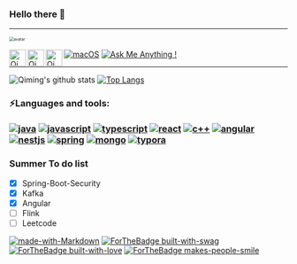 ### Hello there 👋

------
<img src="https://tva1.sinaimg.cn/large/008i3skNgy1gtr76gr003j60bp0bpjrj02.jpg" alt="avatar" style="zoom:50%; align=left;"/>


<a href="https://discordapp.com/users/701972260285841418"><img align="left" alt="Qiming's Discord" width="30px" src="https://tva1.sinaimg.cn/large/008i3skNgy1gtr6zv0xb4j600o00o0i102.jpg"/></a><a href="https://www.linkedin.com/in/qiming-chen-39a7a71b4/"><img align="left" alt="Qiming's Linkedin" width="30px" src="https://img.icons8.com/ios/50/000000/linkedin.png"/></a><a href="https://qiming-c.github.io"><img align="left" alt="Qiming's Github" width="30px" src="https://img.icons8.com/ios-filled/30/000000/github.png"/></a> [![macOS](https://svgshare.com/i/ZjP.svg)](https://svgshare.com/i/ZjP.svg) [![Ask Me Anything !](https://img.shields.io/badge/Ask%20me-anything-1abc9c.svg)](https://GitHub.com/Naereen/ama) 



<!-- ![visitors](https://visitor-badge.glitch.me/badge?page_id=page.id) -->

------
![Qiming's github stats](https://github-readme-stats.vercel.app/api?username=Qiming-C&show_icons=true&hide_border=true) [![Top Langs](https://github-readme-stats.vercel.app/api/top-langs/?username=Qiming-C&layout=compact&hide_border=true)](https://github.com/anuraghazra/github-readme-stats)



### ⚡️**Languages and tools:**<br/><br/>   [![java](https://img.shields.io/badge/--E76F00?logo=java&logoColor=ffffff)](http://www.java.com/) [![javascript](https://img.shields.io/badge/--F05032?logo=javascript&logoColor=ffffff)](http://www.javascript.com/) [![typescript](https://img.shields.io/badge/--2F74C0?logo=typescript&logoColor=ffffff)](http://www.typescript.com/) [![react](https://img.shields.io/badge/--61DAFB?logo=react&logoColor=ffffff)](http://reactjs.com/) [![c++](https://img.shields.io/badge/--6195CC?logo=CPLUSPLUS&logoColor=ffffff)](http://www.cplusplus.com/) [![angular](https://img.shields.io/badge/--F05032?logo=angular&logoColor=ffffff)](http://angular.io/) [![nestjs](https://img.shields.io/badge/--F05032?logo=nestjs&logoColor=ffffff)](http://nestjs.com/) [![spring](https://img.shields.io/badge/--13AA53?logo=springboot&logoColor=ffffff)](http://spring.io/) [![mongo](https://img.shields.io/badge/--13AA53?logo=mongoDB&logoColor=ffffff)](http://www.mongodb.com/) [![typora](https://img.shields.io/badge/--000000?logo=markdown&logoColor=ffffff)](http://typora.io/)




### Summer To do list
- [x] Spring-Boot-Security
- [x] Kafka
- [x] Angular
- [ ] Flink
- [ ] Leetcode

[![made-with-Markdown](https://img.shields.io/badge/Made%20with-Markdown-1f425f.svg)](http://commonmark.org) [![ForTheBadge built-with-swag](http://ForTheBadge.com/images/badges/built-with-swag.svg)](https://GitHub.com/Naereen/) [![ForTheBadge built-with-love](http://ForTheBadge.com/images/badges/built-with-love.svg)](https://GitHub.com/Naereen/) [![ForTheBadge makes-people-smile](http://ForTheBadge.com/images/badges/makes-people-smile.svg)](http://ForTheBadge.com)
